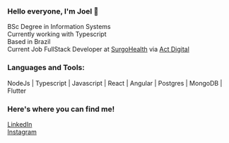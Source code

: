 ### Hello everyone, I'm Joel 👋

BSc Degree in Information Systems \
Currently working with Typescript\
Based in Brazil\
Current Job FullStack Developer at [SurgoHealth](https://www.surgohealth.com/) via [Act Digital](https://actdigital.com/pt)

### Languages and Tools:
NodeJs | Typescript | Javascript | React | Angular | Postgres | MongoDB | Flutter 


### Here's where you can find me!
[LinkedIn](https://www.linkedin.com/in/joelsantosjunior/)\
[Instagram](https://www.instagram.com/joels.junior/)
